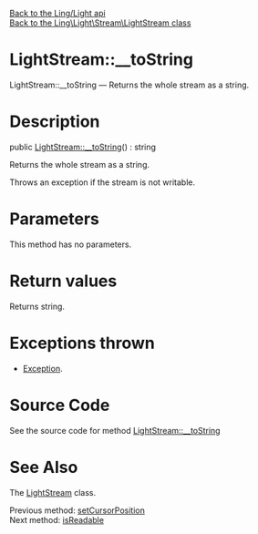 [Back to the Ling/Light api](https://github.com/lingtalfi/Light/blob/master/doc/api/Ling/Light.md)<br>
[Back to the Ling\Light\Stream\LightStream class](https://github.com/lingtalfi/Light/blob/master/doc/api/Ling/Light/Stream/LightStream.md)


LightStream::__toString
================



LightStream::__toString — Returns the whole stream as a string.




Description
================


public [LightStream::__toString](https://github.com/lingtalfi/Light/blob/master/doc/api/Ling/Light/Stream/LightStream/__toString.md)() : string




Returns the whole stream as a string.

Throws an exception if the stream is not writable.




Parameters
================

This method has no parameters.


Return values
================

Returns string.


Exceptions thrown
================

- [Exception](http://php.net/manual/en/class.exception.php).&nbsp;







Source Code
===========
See the source code for method [LightStream::__toString](https://github.com/lingtalfi/Light/blob/master/Stream/LightStream.php#L215-L223)


See Also
================

The [LightStream](https://github.com/lingtalfi/Light/blob/master/doc/api/Ling/Light/Stream/LightStream.md) class.

Previous method: [setCursorPosition](https://github.com/lingtalfi/Light/blob/master/doc/api/Ling/Light/Stream/LightStream/setCursorPosition.md)<br>Next method: [isReadable](https://github.com/lingtalfi/Light/blob/master/doc/api/Ling/Light/Stream/LightStream/isReadable.md)<br>

